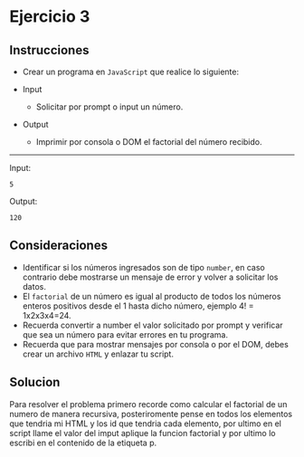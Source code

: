 # Ejercicio 3

## Instrucciones

- Crear un programa en `JavaScript` que realice lo siguiente:

- Input
  - Solicitar por prompt o input un número.
  


- Output
  - Imprimir por consola o DOM el factorial del número recibido.
--- 

Input:
```
5
```
Output:
``` 
120
```

## Consideraciones


- Identificar si los números ingresados son de tipo `number`, en caso contrario debe mostrarse un mensaje de error y volver a solicitar los datos.
- El `factorial` de un número es igual al producto de todos los números enteros positivos desde el 1 hasta dicho número, ejemplo 4! = 1x2x3x4=24.
- Recuerda convertir a number el valor solicitado por prompt y verificar que sea un número para evitar errores en tu programa.
- Recuerda que para mostrar mensajes por consola o por el DOM, debes crear un archivo `HTML` y enlazar tu script.


## Solucion

Para resolver el problema primero recorde como calcular el factorial de un numero de manera recursiva, posteriromente pense en todos los elementos que tendria mi HTML y los id que tendria cada elemento, por ultimo en el script llame el valor del imput aplique la funcion factorial y por ultimo lo escribi en el contenido de la etiqueta p.